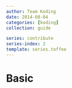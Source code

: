 ```yaml
---
author: Team Koding
date: 2014-08-04
categories: [koding]
collection: guide

series: contribute
series-index: 2
template: series.toffee
---
```


# Basic

